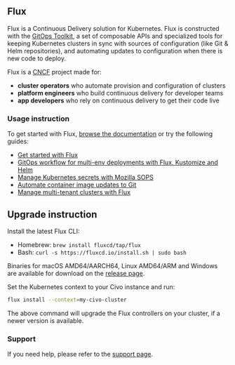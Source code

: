 ## Flux

Flux is a Continuous Delivery solution for Kubernetes.
Flux is constructed with the [GitOps Toolkit](https://fluxcd.io/flux/components/),
a set of composable APIs and specialized tools for keeping Kubernetes clusters in sync
with sources of configuration (like Git & Helm repositories), and automating updates
to configuration when there is new code to deploy.

Flux is a [CNCF](https://www.cncf.io/) project made for:

- **cluster operators** who automate provision and configuration of clusters
- **platform engineers** who build continuous delivery for developer teams
- **app developers** who rely on continuous delivery to get their code live

### Usage instruction

To get started with Flux, [browse the documentation](https://fluxcd.io) or try the following guides:

- [Get started with Flux](https://fluxcd.io/flux/get-started/)
- [GitOps workflow for multi-env deployments with Flux, Kustomize and Helm](https://github.com/fluxcd/flux2-kustomize-helm-example)
- [Manage Kubernetes secrets with Mozilla SOPS](https://fluxcd.io/flux/guides/mozilla-sops/)
- [Automate container image updates to Git](https://fluxcd.io/flux/guides/image-update/)
- [Manage multi-tenant clusters with Flux](https://github.com/fluxcd/flux2-multi-tenancy)

## Upgrade instruction

Install the latest Flux CLI:

- Homebrew: `brew install fluxcd/tap/flux`
- Bash: `curl -s https://fluxcd.io/install.sh | sudo bash`

Binaries for macOS AMD64/AARCH64, Linux AMD64/ARM and Windows are available for download on the
[release page](https://github.com/fluxcd/flux2/releases).

Set the Kubernetes context to your Civo instance and run:

```sh
flux install --context=my-civo-cluster
```

The above command will upgrade the Flux controllers on your cluster, if a newer version is available.

### Support

If you need help, please refer to the [support page](https://fluxcd.io/support/).
